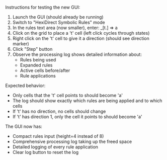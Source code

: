 Instructions for testing the new GUI:

1. Launch the GUI (should already be running)
2. Switch to "HexiDirect Symbolic Rules" mode
3. In the rules text area (now smaller), enter: _[t.] => a
4. Click on the grid to place a 't' cell (left click cycles through states)
5. Right click on the 't' cell to give it a direction (should see direction marker)
6. Click "Step" button
7. Observe the processing log shows detailed information about:
   - Rules being used
   - Expanded rules
   - Active cells before/after
   - Rule applications
   
Expected behavior:
- Only cells that the 't' cell points to should become 'a'
- The log should show exactly which rules are being applied and to which cells
- If 't' has no direction, no cells should change
- If 't' has direction 1, only the cell it points to should become 'a'

The GUI now has:
- Compact rules input (height=4 instead of 8)
- Comprehensive processing log taking up the freed space
- Detailed logging of every rule application
- Clear log button to reset the log
